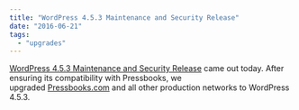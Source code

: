```yaml
---
title: "WordPress 4.5.3 Maintenance and Security Release"
date: "2016-06-21"
tags: 
  - "upgrades"
---
```


[WordPress 4.5.3 Maintenance and Security Release](https://wordpress.org/news/2016/06/wordpress-4-5-3/) came out today. After ensuring its compatibility with Pressbooks, we upgraded [Pressbooks.com](https://pressbooks.com/) and all other production networks to WordPress 4.5.3.
